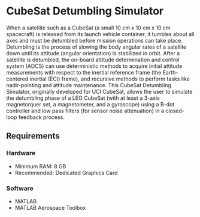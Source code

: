 # CubeSat Detumbling Simulator

When a satellite such as a CubeSat (a small 10 cm x 10 cm x 10 cm spacecraft) is released from its launch vehicle container, it tumbles about all axes and must be detumbled
before mission operations can take place. Detumbling is the process of slowing the body angular rates of a satellite down until its attitude (angular orientation) is stabilized in 
orbit. After a satellite is detumbled, the on-board attitude determination and control system (ADCS) can use deterministic methods to acquire initial attitude measurements with 
respect to the inertial reference frame (the Earth-centered inertial (ECI) frame), and recursive methods to perform tasks like nadir-pointing and attitude maintenance.
This CubeSat Detumbling Simulator, originally developed for UCI CubeSat, allows the user to simulate the detumbling phase of a LEO CubeSat (with at least a 3-axis magnetorquer 
set, a magnetometer, and a gyroscope) using a B-dot controller and low pass filters (for sensor noise attenuation) in a closed-loop feedback process.

## Requirements

### Hardware

* Minimum RAM: 8 GB
* Recommended: Dedicated Graphics Card

### Software

* MATLAB
* MATLAB Aerospace Toolbox

